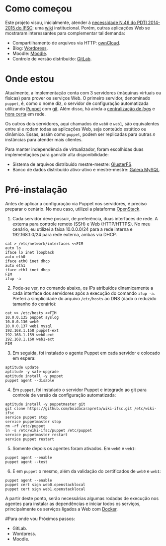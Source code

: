 # Como começou
Este projeto visou, inicialmente, atender à [necessidade N.46 do PDTI 2014-2015 do IFSC](http://dtic.ifsc.edu.br/files/pdti-2014-2015-versao-1.pdf): uma [wiki](http://www.mediawiki.org/wiki/MediaWiki) institucional. Porém, outras aplicações Web se mostraram interessantes para complementar tal demanda:

* Compartilhamento de arquivos via HTTP: [ownCloud](https://owncloud.org).
* Blog: [Wordpress](https://wordpress.org).
* Moodle: [Moodle](https://moodle.org).
* Controle de versão distribuído: [GitLab](https://about.gitlab.com).

# Onde estou
Atualmente, a implementação conta com 3 servidores (máquinas virtuais ou físicas) para prover os serviços Web. O primeiro servidor, denominado `puppet`, é, como o nome diz, o servidor de configuração automatizada utilizando [Puppet](https://puppetlabs.com) com [git](https://git-scm.com). Além disso, há ainda a [centralização de *logs*](https://tools.ietf.org/html/rfc5424) e [hora certa](https://tools.ietf.org/html/rfc5905) em rede.

Os outros dois servidores, aqui chamados de `web0` e `web1`, são equivalentes entre si e rodam todas as aplicações Web, seja conteúdo estático ou dinâmico. Essas, assim como `puppet`, podem ser replicadas para outras *n* instâncias para atender mais clientes.

Para manter independência de virtualizador, foram escolhidas duas implementações para ganratir alta disponibilidade:

- Sistema de arquivos distribuído mestre-mestre: [GlusterFS](http://www.gluster.org).
- Banco de dados distribuído ativo-ativo e mestre-mestre: [Galera MySQL](http://galeracluster.com).

# Pré-instalação
Antes de aplicar a configuração via Puppet nos servidores, é preciso preparar o cenário. No meu caso, utilizei a plataforma [OpenStack](https://www.openstack.org/).

1. Cada servidor deve possuir, de preferência, duas interfaces de rede. A externa para controle remoto (SSH) e Web (HTTP/HTTPS). No meu cenário, eu utilizei a faixa 10.0.0.0/24 para a rede interna e 192.168.1.0/24 para rede externa, ambas via DHCP.
```
cat > /etc/network/interfaces <<FIM
auto lo
iface lo inet loopback
auto eth0
iface eth0 inet dhcp
auto eth1
iface eth1 inet dhcp
FIM
ifup -a
```
2. Pode-se ver, no comando abaixo, os IPs atribuídos dinamicamente a cada interface dos servidores após a execução do comando `ifup -a`. Preferi a simplicidade do arquivo `/etc/hosts` ao DNS (dado o reduzido tamanho do cenário):
```
cat >> /etc/hosts <<FIM
10.0.0.135 puppet syslog
10.0.0.136 web0
10.0.0.137 web1 mysql
192.168.1.158 puppet-ext
192.168.1.159 web0-ext
192.168.1.160 web1-ext
FIM
```
3. Em seguida, foi instalado o agente Puppet em cada servidor e colocado em espera:
```
aptitude update
aptitude -y safe-upgrade
aptitude install -y puppet
puppet agent --disable
```
4. Em `puppet`, foi instalado o servidor Puppet e integrado ao git para controle de versão da configuração automatizada:
```
aptitude install -y puppetmaster git
git clone https://github.com/boidacarapreta/wiki-ifsc.git /etc/wiki-ifsc
service puppet stop
service puppetmaster stop
rm -rf /etc/puppet
ln -s /etc/wiki-ifsc/puppet /etc/puppet
service puppetmaster restart
service puppet restart
```
5. Somente depois os agentes foram ativados. Em `web0` e `web1`:
```
puppet agent --enable
puppet agent --test
```
6. E em `puppet` o mesmo, além da validação do certificados de `web0` e `web1`:
```
puppet agent --enable
puppet cert sign web0.openstacklocal
puppet cert sign web1.openstacklocal
```
A partir deste ponto, serão necessárias algumas rodadas de execução nos agentes para instalar as dependências e iniciar todos os serviços, principalmente os serviços ligados a Web com [Docker](https://www.docker.com).

#Para onde vou
Próximos passos:

- GitLab.
- Wordpress.
- Moodle.

